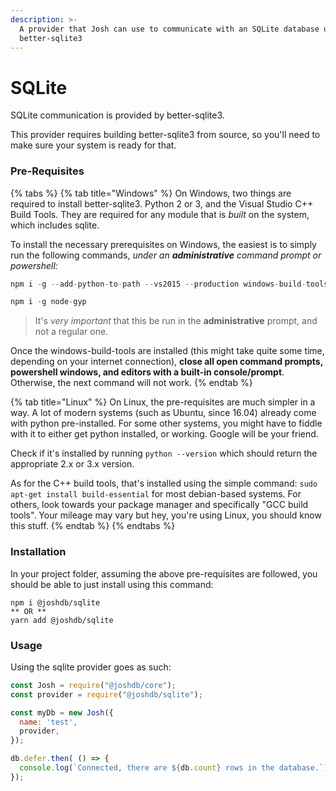 ```yaml
---
description: >-
  A provider that Josh can use to communicate with an SQLite database using
  better-sqlite3
---
```


# SQLite

SQLite communication is provided by better-sqlite3. 

This provider requires building better-sqlite3 from source, so you'll need to make sure your system is ready for that.

### Pre-Requisites

{% tabs %}
{% tab title="Windows" %}
On Windows, two things are required to install better-sqlite3. Python 2 or 3, and the Visual Studio C++ Build Tools. They are required for any module that is _built_ on the system, which includes sqlite.

To install the necessary prerequisites on Windows, the easiest is to simply run the following commands, _under an **administrative** command prompt or powershell:_

```javascript
npm i -g --add-python-to-path --vs2015 --production windows-build-tools

npm i -g node-gyp
```

> It's _very important_ that this be run in the **administrative** prompt, and not a regular one.

Once the windows-build-tools are installed \(this might take quite some time, depending on your internet connection\), **close all open command prompts, powershell windows, and editors with a built-in console/prompt**. Otherwise, the next command will not work.
{% endtab %}

{% tab title="Linux" %}
On Linux, the pre-requisites are much simpler in a way. A lot of modern systems \(such as Ubuntu, since 16.04\) already come with python pre-installed. For some other systems, you might have to fiddle with it to either get python installed, or working. Google will be your friend.

Check if it's installed by running `python --version` which should return the appropriate 2.x or 3.x version.

As for the C++ build tools, that's installed using the simple command: `sudo apt-get install build-essential` for most debian-based systems. For others, look towards your package manager and specifically "GCC build tools". Your mileage may vary but hey, you're using Linux, you should know this stuff.
{% endtab %}
{% endtabs %}

### Installation

In your project folder, assuming the above pre-requisites are followed, you should be able to just install using this command:

```text
npm i @joshdb/sqlite
** OR **
yarn add @joshdb/sqlite
```

### Usage

Using the sqlite provider goes as such:

```javascript
const Josh = require("@joshdb/core");
const provider = require("@joshdb/sqlite");

const myDb = new Josh({
  name: 'test',
  provider,
});

db.defer.then( () => {
  console.log(`Connected, there are ${db.count} rows in the database.`);
});
```

